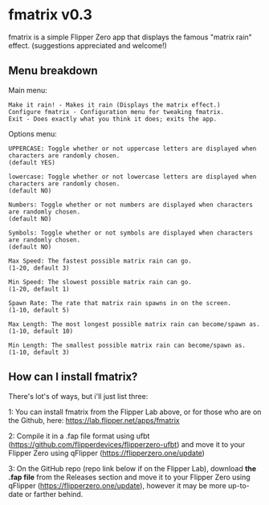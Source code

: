 # fmatrix v0.3
fmatrix is a simple Flipper Zero app that displays the famous "matrix rain" effect.
(suggestions appreciated and welcome!)

## Menu breakdown

Main menu:

    Make it rain! - Makes it rain (Displays the matrix effect.)
    Configure fmatrix - Configuration menu for tweaking fmatrix.
    Exit - Does exactly what you think it does; exits the app.

Options menu:

    UPPERCASE: Toggle whether or not uppercase letters are displayed when characters are randomly chosen. 
    (default YES)

    lowercase: Toggle whether or not lowercase letters are displayed when characters are randomly chosen.
    (default NO)

    Numbers: Toggle whether or not numbers are displayed when characters are randomly chosen. 
    (default NO)

    Symbols: Toggle whether or not symbols are displayed when characters are randomly chosen. 
    (default NO)

    Max Speed: The fastest possible matrix rain can go. 
    (1-20, default 3)

    Min Speed: The slowest possible matrix rain can go.
    (1-20, default 1)

    Spawn Rate: The rate that matrix rain spawns in on the screen.
    (1-10, default 5)

    Max Length: The most longest possible matrix rain can become/spawn as.
    (1-10, default 10)

    Min Length: The smallest possible matrix rain can become/spawn as.
    (1-10, default 3)

## How can I install fmatrix? 

There's lot's of ways, but i'll just list three:

1: You can install fmatrix from the Flipper Lab above, or for those who are on the Github, here: https://lab.flipper.net/apps/fmatrix

2: Compile it in a .fap file format using ufbt (https://github.com/flipperdevices/flipperzero-ufbt) and move it to your Flipper Zero using qFlipper (https://flipperzero.one/update)

3: On the GitHub repo (repo link below if on the Flipper Lab), download **the .fap file** from the Releases section and move it to your Flipper Zero using qFlipper (https://flipperzero.one/update), however it may be more up-to-date or farther behind.
